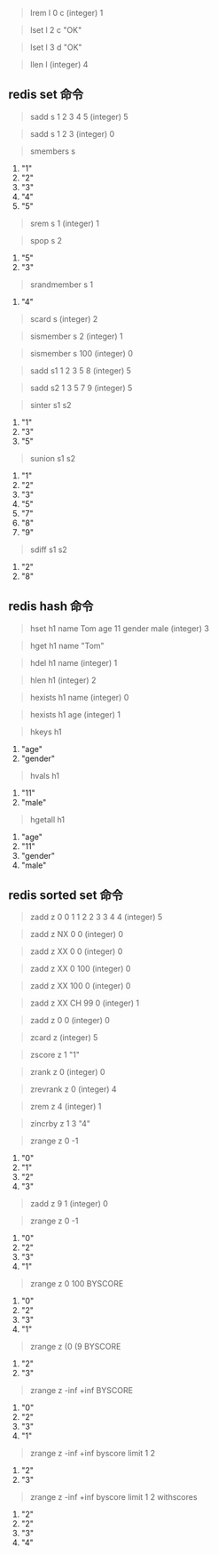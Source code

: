 > lrem l 0 c
(integer) 1

> lset l 2 c
"OK"

> lset l 3 d
"OK"

> llen l
(integer) 4

## redis set 命令
> sadd s 1 2 3 4 5
(integer) 5

> sadd s 1 2 3
(integer) 0

> smembers s
1) "1"
2) "2"
3) "3"
4) "4"
5) "5"

> srem s 1
(integer) 1

> spop s 2
1) "5"
2) "3"

> srandmember s 1
1) "4"

> scard s
(integer) 2

> sismember s 2
(integer) 1

> sismember s 100
(integer) 0

> sadd s1 1 2 3 5 8
(integer) 5

> sadd s2 1 3 5 7 9
(integer) 5

> sinter s1 s2
1) "1"
2) "3"
3) "5"

> sunion s1 s2
1) "1"
2) "2"
3) "3"
4) "5"
5) "7"
6) "8"
7) "9"

> sdiff s1 s2
1) "2"
2) "8"

## redis hash 命令
> hset h1 name Tom age 11 gender male
(integer) 3

> hget h1 name
"Tom"

> hdel h1 name
(integer) 1

> hlen h1
(integer) 2

> hexists h1 name
(integer) 0

> hexists h1 age
(integer) 1

> hkeys h1
1) "age"
2) "gender"

> hvals h1
1) "11"
2) "male"

> hgetall h1
1) "age"
2) "11"
3) "gender"
4) "male"

## redis sorted set 命令
> zadd z 0 0 1 1 2 2 3 3 4 4
(integer) 5

> zadd z NX 0 0
(integer) 0

> zadd z XX 0 0
(integer) 0

> zadd z XX 0 100
(integer) 0

> zadd z XX 100 0
(integer) 0

> zadd z XX CH 99 0
(integer) 1

> zadd z 0 0
(integer) 0

> zcard z
(integer) 5

> zscore z 1
"1"

> zrank z 0
(integer) 0

> zrevrank z 0
(integer) 4

> zrem z 4
(integer) 1

> zincrby z 1 3
"4"

> zrange z 0 -1
1) "0"
2) "1"
3) "2"
4) "3"

> zadd z 9 1
(integer) 0

> zrange z 0 -1
1) "0"
2) "2"
3) "3"
4) "1"

> zrange z 0 100 BYSCORE
1) "0"
2) "2"
3) "3"
4) "1"

> zrange z (0 (9 BYSCORE
1) "2"
2) "3"

> zrange z -inf +inf BYSCORE
1) "0"
2) "2"
3) "3"
4) "1"

> zrange z -inf +inf byscore limit 1 2
1) "2"
2) "3"

> zrange z -inf +inf byscore limit 1 2 withscores
1) "2"
2) "2"
3) "3"
4) "4"
